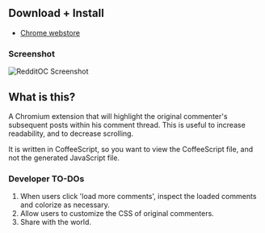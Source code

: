## Download + Install

* [Chrome webstore](https://chrome.google.com/webstore/detail/okmjicafhkiamndebiefdjbnnjjnjlkh)

### Screenshot

![RedditOC Screenshot](https://github.com/zfogg/RedditOC/raw/master/RedditOC.png)


## What is this?

A Chromium extension that will highlight the original commenter's subsequent posts within his comment thread. This is useful to increase readability, and to decrease scrolling.

It is written in CoffeeScript, so you want to view the CoffeeScript file, and not the generated JavaScript file.


### Developer TO-DOs

1. When users click 'load more comments', inspect the loaded comments and colorize as necessary.
2. Allow users to customize the CSS of original commenters.
3. Share with the world.
